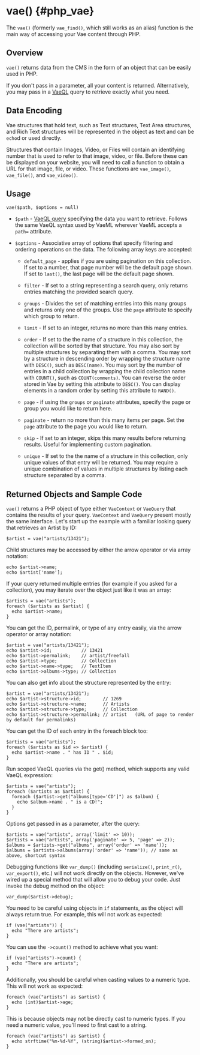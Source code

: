 # vae() {#php_vae}

The `vae()` (formerly `vae_find()`, which still works as an alias)
function is the main way of accessing your Vae content through PHP.

## Overview

`vae()` returns data from the CMS in the form of an object that can be
easily used in PHP.

If you don't pass in a parameter, all your content is returned.
Alternatively, you may pass in a [VaeQL](#vaeql) query to retrieve
exactly what you need.

## Data Encoding

Vae structures that hold text, such as Text structures, Text Area
structures, and Rich Text structures will be represented in the object
as text and can be `echo`d or used directly.

Structures that contain Images, Video, or Files will contain an
identifying number that is used to refer to that image, video, or file.
Before these can be displayed on your website, you will need to call a
function to obtain a URL for that image, file, or video. These functions
are `vae_image()`, `vae_file()`, and `vae_video()`.

## Usage

`vae($path, $options = null)`

-   `$path` - [VaeQL query](#vaeql) specifying the data you want
    to retrieve. Follows the same VaeQL syntax used by VaeML wherever
    VaeML accepts a `path=` attribute.

-   `$options` - Associative array of options that specify filtering and
    ordering operations on the data. The following array keys are
    accepted:

    -   `default_page` - applies if you are using pagination on
        this collection. If set to a number, that page number will be
        the default page shown. If set to `last()`, the last page will
        be the default page shown.

    -   `filter` - If set to a string representing a search query, only
        returns entries matching the provided search query.

    -   `groups` - Divides the set of matching entries into this many
        groups and returns only one of the groups. Use the `page`
        attribute to specify which group to return.

    -   `limit` - If set to an integer, returns no more than this
        many entries.

    -   `order` - If set to the the name of a structure in this
        collection, the collection will be sorted by that structure. You
        may also sort by multiple structures by separating them with
        a comma. You may sort by a structure in descending order by
        wrapping the structure name with `DESC()`, such as `DESC(name)`.
        You may sort by the number of entries in a child collection by
        wrapping the child collection name with `COUNT()`, such as
        `COUNT(comments)`. You can reverse the order stored in Vae by
        setting this attribute to `DESC()`. You can display elements in
        a random order by setting this attribute to `RAND()`.

    -   `page` - if using the `groups` or `paginate` attributes, specify
        the page or group you would like to return here.

    -   `paginate` - return no more than this many items per page. Set
        the `page` attribute to the page you would like to return.

    -   `skip` - If set to an integer, skips this many results before
        returning results. Useful for implementing custom pagination.

    -   `unique` - If set to the the name of a structure in this
        collection, only unique values of that entry will be returned.
        You may require a unique combination of values in multiple
        structures by listing each structure separated by a comma.

## Returned Objects and Sample Code

`vae()` returns a PHP object of type either `VaeContext` or `VaeQuery`
that contains the results of your query. `VaeContext` and `VaeQuery`
present mostly the same interface. Let's start up the example with a
familiar looking query that retrieves an Artist by ID:

    $artist = vae("artists/13421");

Child structures may be accessed by either the arrow operator or via
array notation:

    echo $artist->name;
    echo $artist['name'];

If your query returned multiple entries (for example if you asked for a
collection), you may iterate over the object just like it was an array:

    $artists = vae("artists");
    foreach ($artists as $artist) {
      echo $artist->name;
    }

You can get the ID, permalink, or type of any entry easily, via the
arrow operator or array notation:

    $artist = vae("artists/13421");
    echo $artist->id;           // 13421
    echo $artist->permalink;    // artist/freefall
    echo $artist->type;         // Collection
    echo $artist->name->type;   // TextItem
    echo $artist->albums->type; // Collection

You can also get info about the structure represented by the entry:

    $artist = vae("artists/13421");
    echo $artist->structure->id;        // 1269
    echo $artist->structure->name;      // Artists
    echo $artist->structure->type;      // Collection
    echo $artist->structure->permalink; // artist   (URL of page to render by default for permalinks)

You can get the ID of each entry in the foreach block too:

    $artists = vae("artists");
    foreach ($artists as $id => $artist) {
      echo $artist->name . " has ID " . $id;
    }

Run scoped VaeQL queries via the get() method, which supports any valid
VaeQL expression:

    $artists = vae("artists");
    foreach ($artists as $artist) {
      foreach ($artist->get("albums[type='CD']") as $album) {
        echo $album->name . " is a CD!";
      }
    }

Options get passed in as a parameter, after the query:

    $artists = vae("artists", array('limit' => 10));
    $artists = vae("artists", array('paginate' => 5, 'page' => 2));
    $albums = $artists->get("albums", array('order' => 'name'));
    $albums = $artists->albums(array('order' => 'name')); // same as above, shortcut syntax

Debugging functions like `var_dump()` (including `serialize()`,
`print_r()`, `var_export()`, etc.) will not work directly on the
objects. However, we've wired up a special method that will allow you to
debug your code. Just invoke the debug method on the object:

    var_dump($artist->debug);

You need to be careful using objects in `if` statements, as the object
will always return true. For example, this will not work as expected:

    if (vae("artists")) {
      echo "There are artists";
    }

You can use the `->count()` method to achieve what you want:

    if (vae("artists")->count) {
      echo "There are artists";
    }

Additionally, you should be careful when casting values to a numeric
type. This will not work as expected:

    foreach (vae("artists") as $artist) {
      echo (int)$artist->age;
    }

This is because objects may not be directly cast to numeric types. If
you need a numeric value, you'll need to first cast to a string.

    foreach (vae("artists") as $artist) {
      echo strftime("%m-%d-%Y", (string)$artist->formed_on);
    }
